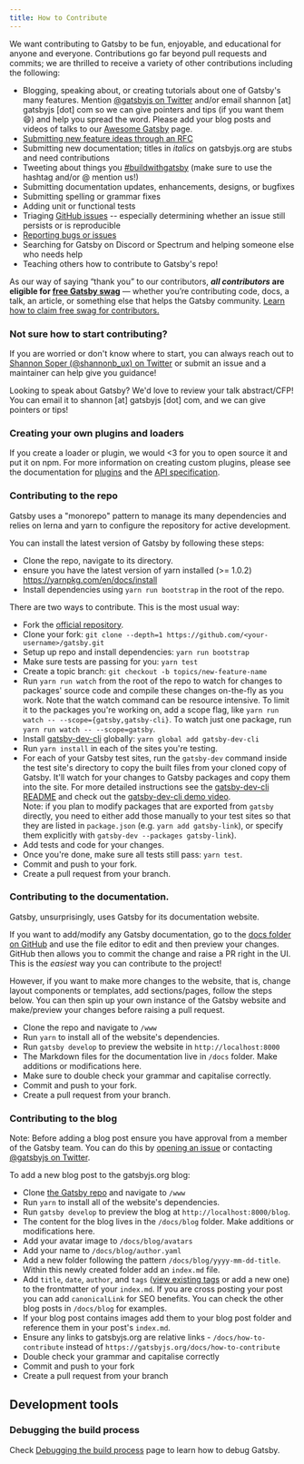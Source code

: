 ```yaml
---
title: How to Contribute
---
```


We want contributing to Gatsby to be fun, enjoyable, and educational for anyone and everyone. Contributions go far beyond pull requests and commits; we are thrilled to receive a variety of other contributions including the following:

- Blogging, speaking about, or creating tutorials about one of Gatsby's many features. Mention [@gatsbyjs on Twitter](https://twitter.com/gatsbyjs) and/or email shannon [at] gatsbyjs [dot] com so we can give pointers and tips (if you want them 😄) and help you spread the word. Please add your blog posts and videos of talks to our [Awesome Gatsby](/docs/awesome-gatsby/) page.
- [Submitting new feature ideas through an RFC](/blog/2018-04-06-introducing-gatsby-rfc-process/)
- Submitting new documentation; titles in _italics_ on gatsbyjs.org are stubs and need contributions
- Tweeting about things you [#buildwithgatsby](https://twitter.com/search?q=%23buildwithgatsby) (make sure to use the hashtag and/or @ mention us!)
- Submitting documentation updates, enhancements, designs, or bugfixes
- Submitting spelling or grammar fixes
- Adding unit or functional tests
- Triaging [GitHub issues](https://github.com/gatsbyjs/gatsby/issues) -- especially determining whether an issue still persists or is reproducible
- [Reporting bugs or issues](/docs/how-to-file-an-issue/)
- Searching for Gatsby on Discord or Spectrum and helping someone else who needs help
- Teaching others how to contribute to Gatsby's repo!

As our way of saying “thank you” to our contributors, **_all contributors_ are eligible for [free Gatsby swag](/docs/contributor-swag/)** — whether you’re contributing code, docs, a talk, an article, or something else that helps the Gatsby community. [Learn how to claim free swag for contributors.](/docs/contributor-swag/)

### Not sure how to start contributing?

If you are worried or don't know where to start, you can always reach out to [Shannon Soper (@shannonb_ux) on Twitter](https://twitter.com/shannonb_ux) or submit an issue and a maintainer can help give you guidance!

Looking to speak about Gatsby? We'd love to review your talk abstract/CFP! You can email it to shannon [at] gatsbyjs [dot] com, and we can give pointers or tips!

### Creating your own plugins and loaders

If you create a loader or plugin, we would <3 for you to open source it and put it on npm. For more information on creating custom plugins, please see the documentation for [plugins](/docs/plugins/) and the [API specification](/docs/api-specification/).

### Contributing to the repo

Gatsby uses a "monorepo" pattern to manage its many dependencies and relies on
lerna and yarn to configure the repository for active development.

You can install the latest version of Gatsby by following these steps:

- Clone the repo, navigate to its directory.
- ensure you have the latest version of yarn installed (>= 1.0.2)
  https://yarnpkg.com/en/docs/install
- Install dependencies using `yarn run bootstrap` in the root of the repo.

There are two ways to contribute. This is the most usual way:

- Fork the [official repository](https://github.com/gatsbyjs/gatsby).
- Clone your fork: `git clone --depth=1 https://github.com/<your-username>/gatsby.git`
- Setup up repo and install dependencies: `yarn run bootstrap`
- Make sure tests are passing for you: `yarn test`
- Create a topic branch: `git checkout -b topics/new-feature-name`
- Run `yarn run watch` from the root of the repo to watch for changes to packages' source code and compile these changes on-the-fly as you work. Note that the watch command can be resource intensive. To limit it to the packages you're working on, add a scope flag, like `yarn run watch -- --scope={gatsby,gatsby-cli}`. To watch just one package, run `yarn run watch -- --scope=gatsby`.
- Install [gatsby-dev-cli](/packages/gatsby-dev-cli/) globally: `yarn global add gatsby-dev-cli`
- Run `yarn install` in each of the sites you're testing.
- For each of your Gatsby test sites, run the `gatsby-dev` command inside the test site's directory to copy
  the built files from your cloned copy of Gatsby. It'll watch for your changes
  to Gatsby packages and copy them into the site. For more detailed instructions
  see the [gatsby-dev-cli README](/packages/gatsby-dev-cli/) and check out the [gatsby-dev-cli demo video](https://www.youtube.com/watch?v=D0SwX1MSuas).  
  Note: if you plan to modify packages that are exported from `gatsby` directly, you need to either add those manually to your test sites so that they are listed in `package.json` (e.g. `yarn add gatsby-link`), or specify them explicitly with `gatsby-dev --packages gatsby-link`).
- Add tests and code for your changes.
- Once you're done, make sure all tests still pass: `yarn test`.
- Commit and push to your fork.
- Create a pull request from your branch.

### Contributing to the documentation.

Gatsby, unsurprisingly, uses Gatsby for its documentation website.

If you want to add/modify any Gatsby documentation, go to the
[docs folder on GitHub](https://github.com/gatsbyjs/gatsby/tree/master/docs) and
use the file editor to edit and then preview your changes. GitHub then allows
you to commit the change and raise a PR right in the UI. This is the _easiest_
way you can contribute to the project!

However, if you want to make more changes to the website, that is, change
layout components or templates, add sections/pages, follow the steps below. You can then spin up your own instance of the Gatsby website and make/preview your changes before raising
a pull request.

- Clone the repo and navigate to `/www`
- Run `yarn` to install all of the website's dependencies.
- Run `gatsby develop` to preview the website in `http://localhost:8000`
- The Markdown files for the documentation live in `/docs` folder. Make
  additions or modifications here.
- Make sure to double check your grammar and capitalise correctly.
- Commit and push to your fork.
- Create a pull request from your branch.

### Contributing to the blog

Note: Before adding a blog post ensure you have approval from a member of the Gatsby team. You can do this by [opening an issue](https://github.com/gatsbyjs/gatsby/issues/new/choose) or contacting [@gatsbyjs on Twitter](https://twitter.com/gatsbyjs).

To add a new blog post to the gatsbyjs.org blog:

- Clone [the Gatsby repo](https://github.com/gatsbyjs/gatsby/) and navigate to `/www`
- Run `yarn` to install all of the website's dependencies.
- Run `gatsby develop` to preview the blog at `http://localhost:8000/blog`.
- The content for the blog lives in the `/docs/blog` folder. Make additions or modifications here.
- Add your avatar image to `/docs/blog/avatars`
- Add your name to `/docs/blog/author.yaml`
- Add a new folder following the pattern `/docs/blog/yyyy-mm-dd-title`. Within this newly created folder add an `index.md` file.
- Add `title`, `date`, `author`, and `tags` ([view existing tags](https://www.gatsbyjs.org/blog/tags/) or add a new one) to the frontmatter of your `index.md`. If you are cross posting your post you can add `canonicalLink` for SEO benefits. You can check the other blog posts in `/docs/blog` for examples.
- If your blog post contains images add them to your blog post folder and reference them in your post's `index.md`.
- Ensure any links to gatsbyjs.org are relative links - `/docs/how-to-contribute` instead of `https://gatsbyjs.org/docs/how-to-contribute`
- Double check your grammar and capitalise correctly
- Commit and push to your fork
- Create a pull request from your branch

## Development tools

### Debugging the build process

Check [Debugging the build process](/docs/debugging-the-build-process/) page to learn how to debug Gatsby.
